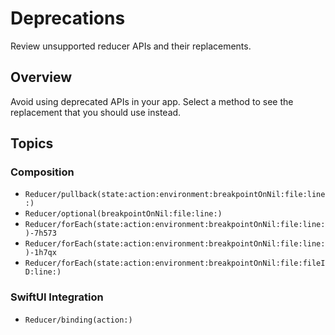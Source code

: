 # Deprecations

Review unsupported reducer APIs and their replacements.

## Overview

Avoid using deprecated APIs in your app. Select a method to see the replacement that you should use instead.

## Topics

### Composition

- ``Reducer/pullback(state:action:environment:breakpointOnNil:file:line:)``
- ``Reducer/optional(breakpointOnNil:file:line:)``
- ``Reducer/forEach(state:action:environment:breakpointOnNil:file:line:)-7h573``
- ``Reducer/forEach(state:action:environment:breakpointOnNil:file:line:)-1h7qx``
- ``Reducer/forEach(state:action:environment:breakpointOnNil:file:fileID:line:)``

### SwiftUI Integration

- ``Reducer/binding(action:)``
